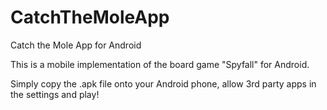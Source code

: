 # CatchTheMoleApp
Catch the Mole App for Android

This is a mobile implementation of the board game "Spyfall" for Android.

Simply copy the .apk file onto your Android phone, allow 3rd party apps in the settings and play!
